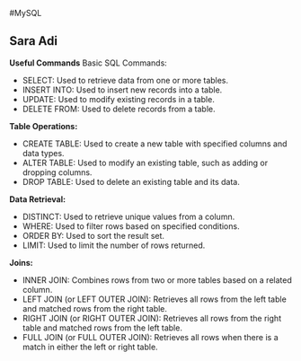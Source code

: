 #MySQL

## Sara Adi
**Useful Commands**
Basic SQL Commands:
* SELECT: Used to retrieve data from one or more tables.
* INSERT INTO: Used to insert new records into a table.
* UPDATE: Used to modify existing records in a table.
* DELETE FROM: Used to delete records from a table.


**Table Operations:**
* CREATE TABLE: Used to create a new table with specified columns and data types.
* ALTER TABLE: Used to modify an existing table, such as adding or dropping columns.
* DROP TABLE: Used to delete an existing table and its data.

**Data Retrieval:**
* DISTINCT: Used to retrieve unique values from a column.
* WHERE: Used to filter rows based on specified conditions.
* ORDER BY: Used to sort the result set.
* LIMIT: Used to limit the number of rows returned.

**Joins:**
* INNER JOIN: Combines rows from two or more tables based on a related column.
* LEFT JOIN (or LEFT OUTER JOIN): Retrieves all rows from the left table and matched rows from the right table.
* RIGHT JOIN (or RIGHT OUTER JOIN): Retrieves all rows from the right table and matched rows from the left table.
* FULL JOIN (or FULL OUTER JOIN): Retrieves all rows when there is a match in either the left or right table.
